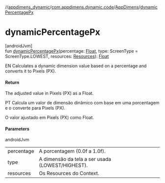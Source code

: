 //[appdimens_dynamic](../../../index.md)/[com.appdimens.dynamic.code](../index.md)/[AppDimens](index.md)/[dynamicPercentagePx](dynamic-percentage-px.md)

# dynamicPercentagePx

[androidJvm]\
fun [dynamicPercentagePx](dynamic-percentage-px.md)(percentage: [Float](https://kotlinlang.org/api/core/kotlin-stdlib/kotlin/-float/index.html), type: ScreenType = ScreenType.LOWEST, resources: [Resources](https://developer.android.com/reference/kotlin/android/content/res/Resources.html)): [Float](https://kotlinlang.org/api/core/kotlin-stdlib/kotlin/-float/index.html)

EN Calculates a dynamic dimension value based on a percentage and converts it to Pixels (PX).

#### Return

The adjusted value in Pixels (PX) as a Float.

PT Calcula um valor de dimensão dinâmico com base em uma porcentagem e o converte para Pixels (PX).

O valor ajustado em Pixels (PX) como Float.

#### Parameters

androidJvm

| | |
|---|---|
| percentage | A porcentagem (0.0f a 1.0f). |
| type | A dimensão da tela a ser usada (LOWEST/HIGHEST). |
| resources | Os Resources do Context. |